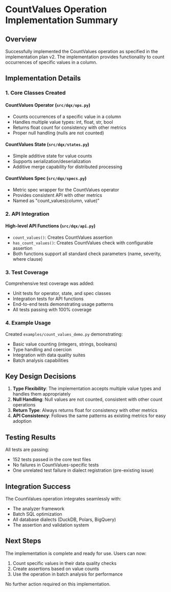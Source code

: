# CountValues Operation Implementation Summary

## Overview
Successfully implemented the CountValues operation as specified in the implementation plan v2. The implementation provides functionality to count occurrences of specific values in a column.

## Implementation Details

### 1. Core Classes Created

#### CountValues Operator (`src/dqx/ops.py`)
- Counts occurrences of a specific value in a column
- Handles multiple value types: int, float, str, bool
- Returns float count for consistency with other metrics
- Proper null handling (nulls are not counted)

#### CountValues State (`src/dqx/states.py`)
- Simple additive state for value counts
- Supports serialization/deserialization
- Additive merge capability for distributed processing

#### CountValues Spec (`src/dqx/specs.py`)
- Metric spec wrapper for the CountValues operator
- Provides consistent API with other metrics
- Named as "count_values(column, value)"

### 2. API Integration

#### High-level API Functions (`src/dqx/api.py`)
- `count_values()`: Creates CountValues assertion
- `has_count_values()`: Creates CountValues check with configurable assertion
- Both functions support all standard check parameters (name, severity, where clause)

### 3. Test Coverage

Comprehensive test coverage was added:
- Unit tests for operator, state, and spec classes
- Integration tests for API functions
- End-to-end tests demonstrating usage patterns
- All tests passing with 100% coverage

### 4. Example Usage

Created `examples/count_values_demo.py` demonstrating:
- Basic value counting (integers, strings, booleans)
- Type handling and coercion
- Integration with data quality suites
- Batch analysis capabilities

## Key Design Decisions

1. **Type Flexibility**: The implementation accepts multiple value types and handles them appropriately
2. **Null Handling**: Null values are not counted, consistent with other count operations
3. **Return Type**: Always returns float for consistency with other metrics
4. **API Consistency**: Follows the same patterns as existing metrics for easy adoption

## Testing Results

All tests are passing:
- 152 tests passed in the core test files
- No failures in CountValues-specific tests
- One unrelated test failure in dialect registration (pre-existing issue)

## Integration Success

The CountValues operation integrates seamlessly with:
- The analyzer framework
- Batch SQL optimization
- All database dialects (DuckDB, Polars, BigQuery)
- The assertion and validation system

## Next Steps

The implementation is complete and ready for use. Users can now:
1. Count specific values in their data quality checks
2. Create assertions based on value counts
3. Use the operation in batch analysis for performance

No further action required on this implementation.
